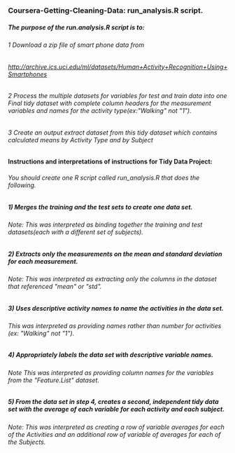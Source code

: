 ### Coursera-Getting-Cleaning-Data: run_analysis.R script.
##### The purpose of the run.analysis.R script is to:
###### 1 Download a zip file of smart phone data from 
###### http://archive.ics.uci.edu/ml/datasets/Human+Activity+Recognition+Using+Smartphones 
###### 2 Process the multiple datasets for variables for test and train data into one Final tidy dataset with complete column headers for the measurement variables and names for the activity type(ex:"Walking" not "1"). 
###### 3 Create an output extract dataset from this tidy dataset which contains calculated means by Activity Type and by Subject

#### Instructions and interpretations of instructions for Tidy Data Project:

###### You should create one R script called run_analysis.R that does the following. 
##### 1) Merges the training and the test sets to create one data set.
######   Note: This was interpreted as binding together the training and test datasets(each with a different set of subjects).

##### 2) Extracts only the measurements on the mean and standard deviation for each measurement. 
######   Note: This was interpreted as extracting only the columns in the dataset that referenced "mean" or "std".

##### 3) Uses descriptive activity names to name the activities in the data set.
######   This was interpreted as providing names rather than number for activities (ex: "Walking" not "1").

##### 4) Appropriately labels the data set with descriptive variable names.
###### Note This was interpreted as providing column names for the variables from the "Feature.List" dataset.

##### 5) From the data set in step 4, creates a second, independent tidy data set with the average of each variable for each activity and each subject.
###### Note: This was interpreted as creating a row of variable averages for each of the Activities and an additional row of variable of averages for each of the Subjects.

